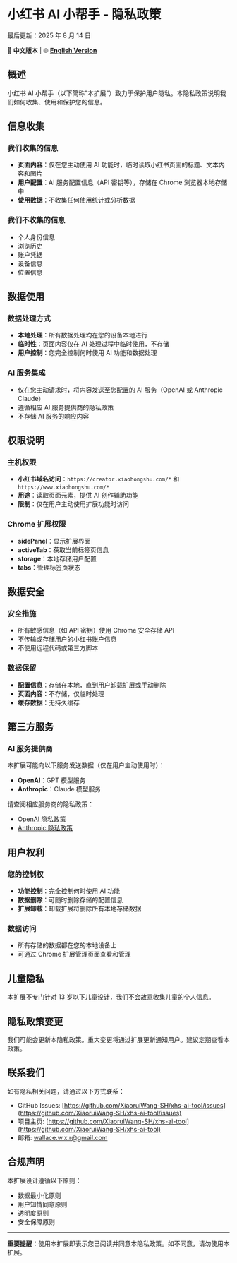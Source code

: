 # 小红书 AI 小帮手 - 隐私政策

最后更新：2025 年 8 月 14 日

📖 **中文版本** | 🌐 **[English Version](./PRIVACY_POLICY_EN.md)**

## 概述

小红书 AI 小帮手（以下简称"本扩展"）致力于保护用户隐私。本隐私政策说明我们如何收集、使用和保护您的信息。

## 信息收集

### 我们收集的信息

- **页面内容**：仅在您主动使用 AI 功能时，临时读取小红书页面的标题、文本内容和图片
- **用户配置**：AI 服务配置信息（API 密钥等），存储在 Chrome 浏览器本地存储中
- **使用数据**：不收集任何使用统计或分析数据

### 我们不收集的信息

- 个人身份信息
- 浏览历史
- 账户凭据
- 设备信息
- 位置信息

## 数据使用

### 数据处理方式

- **本地处理**：所有数据处理均在您的设备本地进行
- **临时性**：页面内容仅在 AI 处理过程中临时使用，不存储
- **用户控制**：您完全控制何时使用 AI 功能和数据处理

### AI 服务集成

- 仅在您主动请求时，将内容发送至您配置的 AI 服务（OpenAI 或 Anthropic Claude）
- 遵循相应 AI 服务提供商的隐私政策
- 不存储 AI 服务的响应内容

## 权限说明

### 主机权限

- **小红书域名访问**：`https://creator.xiaohongshu.com/*` 和 `https://www.xiaohongshu.com/*`
- **用途**：读取页面元素，提供 AI 创作辅助功能
- **限制**：仅在用户主动使用扩展功能时访问

### Chrome 扩展权限

- **sidePanel**：显示扩展界面
- **activeTab**：获取当前标签页信息
- **storage**：本地存储用户配置
- **tabs**：管理标签页状态

## 数据安全

### 安全措施

- 所有敏感信息（如 API 密钥）使用 Chrome 安全存储 API
- 不传输或存储用户的小红书账户信息
- 不使用远程代码或第三方脚本

### 数据保留

- **配置信息**：存储在本地，直到用户卸载扩展或手动删除
- **页面内容**：不存储，仅临时处理
- **缓存数据**：无持久缓存

## 第三方服务

### AI 服务提供商

本扩展可能向以下服务发送数据（仅在用户主动使用时）：

- **OpenAI**：GPT 模型服务
- **Anthropic**：Claude 模型服务

请查阅相应服务商的隐私政策：

- [OpenAI 隐私政策](https://openai.com/privacy/)
- [Anthropic 隐私政策](https://www.anthropic.com/privacy)

## 用户权利

### 您的控制权

- **功能控制**：完全控制何时使用 AI 功能
- **数据删除**：可随时删除存储的配置信息
- **扩展卸载**：卸载扩展将删除所有本地存储数据

### 数据访问

- 所有存储的数据都在您的本地设备上
- 可通过 Chrome 扩展管理页面查看和管理

## 儿童隐私

本扩展不专门针对 13 岁以下儿童设计，我们不会故意收集儿童的个人信息。

## 隐私政策变更

我们可能会更新本隐私政策。重大变更将通过扩展更新通知用户。建议定期查看本政策。

## 联系我们

如有隐私相关问题，请通过以下方式联系：

- GitHub Issues: [https://github.com/XiaoruiWang-SH/xhs-ai-tool/issues](https://github.com/XiaoruiWang-SH/xhs-ai-tool/issues)
- 项目主页: [https://github.com/XiaoruiWang-SH/xhs-ai-tool](https://github.com/XiaoruiWang-SH/xhs-ai-tool)
- 邮箱: [wallace.w.x.r@gmail.com](wallace.w.x.r@gmail.com)

## 合规声明

本扩展设计遵循以下原则：

- 数据最小化原则
- 用户知情同意原则
- 透明度原则
- 安全保障原则

---

**重要提醒**：使用本扩展即表示您已阅读并同意本隐私政策。如不同意，请勿使用本扩展。
